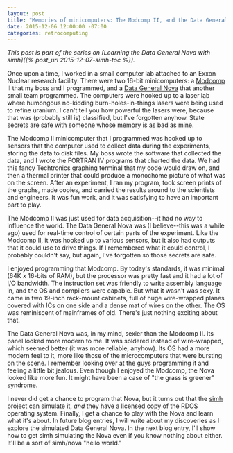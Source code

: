 ```yaml
---
layout: post
title: "Memories of minicomputers: The Modcomp II, and the Data General Nova"
date: 2015-12-06 12:00:00 -07:00
categories: retrocomputing
---
```


*This post is part of the series on [Learning the Data General Nova
with simh]({% post_url 2015-12-07-simh-toc %}).*

Once upon a time, I worked in a small computer lab attached to an
Exxon Nuclear research facility.  There were two 16-bit minicomputers:
a [Modcomp][2] II that my boss and I programmed, and a [Data General
Nova][3] that another small team programmed.  The computers were
hooked up to a laser lab where humongous no-kidding
burn-holes-in-things lasers were being used to refine uranium.  I
can't tell you how powerful the lasers were, because that was
(probably still is) classified, but I've forgotten anyhow.  State
secrets are safe with someone whose memory is as bad as mine.

The Modcomp II minicomputer that I programmed was hooked up to sensors
that the computer used to collect data during the experiments, storing
the data to disk files.  My boss wrote the software that collected the
data, and I wrote the FORTRAN IV programs that charted the data.  We
had this fancy Techtronics graphing terminal that my code would draw
on, and then a thermal printer that could produce a monochome picture
of what was on the screen.  After an experiment, I ran my program,
took screen prints of the graphs, made copies, and carried the results
around to the scientists and engineers.  It was fun work, and it was
satisfying to have an important part to play.

The Modcomp II was just used for data acquisition--it had no way to
influence the world.  The Data General Nova was (I believe--this was a
while ago) used for real-time control of certain parts of the
experiment.  Like the Modcomp II, it was hooked up to various sensors,
but it also had outputs that it could use to drive things.  If I
remembered what it could control, I probably couldn't say, but again,
I've forgotten so those secrets are safe.

I enjoyed programming that Modcomp.  By today's standards, it was
minimal (64K x 16-bits of RAM), but the processor was pretty fast and
it had a lot of I/O bandwidth.  The instruction set was friendly to
write assembly language in, and the OS and compilers were capable.
But what it wasn't was sexy.  It came in two 19-inch rack-mount
cabinets, full of huge wire-wrapped planes covered with ICs on one
side and a dense mat of wires on the other.  The OS was reminiscent of
mainframes of old.  There's just nothing exciting about that.

The Data General Nova was, in my mind, sexier than the Modcomp II.
Its panel looked more modern to me.  It was soldered instead of
wire-wrapped, which seemed better (it was more reliable, anyhow).  Its
OS had a more modern feel to it, more like those of the microcomputers
that were bursting on the scene.  I remember looking over at the guys
programming it and feeling a little bit jealous.  Even though I
enjoyed the Modcomp, the Nova looked like more fun.  It might have
been a case of "the grass is greener" syndrome.

I never did get a chance to program that Nova, but it turns out that
the [simh][1] project can simulate it, _and_ they have a licensed copy
of the RDOS operating system.  Finally, I get a chance to play with
the Nova and learn what it's about.  In future blog entries, I will
write about my discoveries as I explore the simulated Data General
Nova.  In the next blog entry, I'll show how to get simh simulating
the Nova even if you know nothing about either.  It'll be a sort of
simh/nova "hello world."

[1]: https://github.com/simh/simh
[2]: https://en.wikipedia.org/wiki/MODCOMP
[3]: https://en.wikipedia.org/wiki/Data_General_Nova
